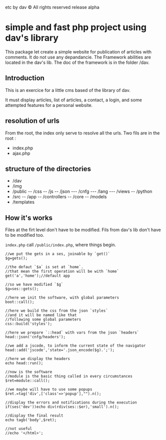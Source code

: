 etc by dav
© All rights reserved
release alpha

# simple and fast php project using dav's library

This package let create a simple website for publication of articles with comments.
It do not use any depandancie.
The Framework abilities are located in the dav's lib.
The doc of the framework is in the folder /dav.

## Introduction

This is an exercice for a little cms based of the library of dav.

It must display articles, list of articles, a contact, a login, and some attempted features for a personal website.

## resolution of urls

From the root, the index only serve to resolve all the urls.
Two fils are in the root :
- index.php
- ajax.php

## structure of the directories

- /dav
- /img
- /public
-- /css
-- /js
-- /json
--- /cnfg
--- /lang
--- /views
-- /python
- /src
-- /app
-- /controllers
-- /core
-- /models
- /templates

## How it's works

Files at the firt level don't have to be modified.
Fils from dav's lib don't have to be modified too.

`index.php` call `/public/index.php`, where things begin.

    //we put the gets in a ses, joinable by `get()`
    $g=gets();

    //the defaut `$a` is set at `home`.
    //that mean the first operation will be with `home`
    get('a','home');//default app

    //so we have modified `$g`
    $g=ses::gets();

    //here we init the software, with global parameters
    boot::call();

    //here we build the css from the json `styles`
    //and it will be named like that
    //following some global parameters
    css::build('styles');

    //here we prepare `::head` with vars from the json `headers`
    head::json('cnfg/headers');

    //we add a jscode, to inform the current state of the navigator
    head::add('jscode','state='.json_encode($g).';');

    //here we display the headers
    echo head::run();

    //now is the software
    //module is the basic thing called in every circumstances
    $ret=module::call();

    //we maybe will have to use some popups
    $ret.=tag('div',['class'=>'popup'],"").n();

    //display the errors and notifications during the execution
    if(ses('dev'))echo div(rdiv(ses::$er),'small').n();

    //display the final result
    echo tagb('body',$ret);

    //not useful
    //echo '</html>';


